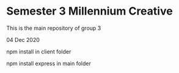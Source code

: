 # Semester 3 Millennium Creative 

This is the main repository of group 3 


04 Dec 2020

npm install in client folder

npm install express in main folder